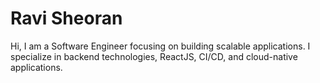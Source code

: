 # Ravi Sheoran


Hi, I am a Software Engineer focusing on building scalable applications. I specialize in backend technologies, ReactJS, CI/CD, and cloud-native applications.
